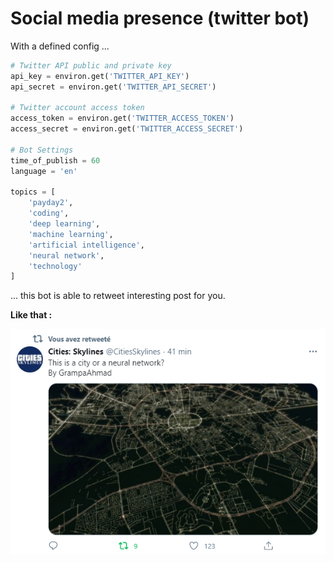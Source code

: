 # Social media presence (twitter bot)
With a defined config ...
```python
# Twitter API public and private key
api_key = environ.get('TWITTER_API_KEY')
api_secret = environ.get('TWITTER_API_SECRET')

# Twitter account access token
access_token = environ.get('TWITTER_ACCESS_TOKEN')
access_secret = environ.get('TWITTER_ACCESS_SECRET')

# Bot Settings
time_of_publish = 60
language = 'en'

topics = [
    'payday2',
    'coding',
    'deep learning',
    'machine learning',
    'artificial intelligence',
    'neural network',
    'technology'
]
```

... this bot is able to retweet interesting post for you.

**Like that :**

![Exemple](assets/exemple.png)
